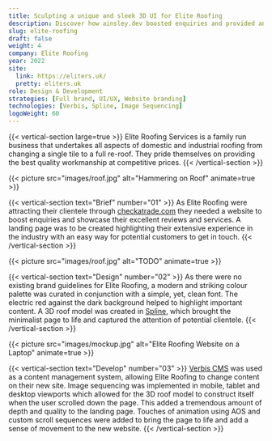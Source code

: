 ```yaml
---
title: Sculpting a unique and sleek 3D UI for Elite Roofing
description: Discover how ainsley.dev boosted enquiries and provided an easy way to get in touch with a sleek UI for Elite Roofing.
slug: elite-roofing
draft: false
weight: 4
company: Elite Roofing
year: 2022
site:
  link: https://eliters.uk/
  pretty: eliters.uk
role: Design & Development
strategies: [Full brand, UI/UX, Website branding]
technologies: [Verbis, Spline, Image Sequencing]
logoWeight: 60
---
```


<!-- Intro -->
{{< vertical-section large=true >}}
Elite Roofing Services is a family run business that undertakes all aspects of domestic and industrial roofing from
changing a single tile to a full re-roof. They pride themselves on providing the best quality workmanship at competitive
prices.
{{< /vertical-section >}}

<!-- Roof -->
{{< picture src="images/roof.jpg" alt="Hammering on Roof" animate=true  >}}

<!-- Brief -->
{{< vertical-section text="Brief" number="01" >}}
As Elite Roofing were attracting their clientele
through [checkatrade.com](https://www.checkatrade.com/trades/eliteroofingservicesessex) they needed a website to boost
enquiries and showcase their excellent reviews and services. A landing page was to be created highlighting their
extensive experience in the industry with an easy way for potential customers to get in touch.
{{< /vertical-section >}}

<!-- Video -->
{{< picture src="images/roof.jpg" alt="TODO" animate=true  >}}

{{< vertical-section text="Design" number="02" >}}
As there were no existing brand guidelines for Elite Roofing, a modern and striking colour palette was curated in
conjunction with a simple, yet, clean font. The electric red against the dark background helped to highlight important
content. A 3D roof model was created in [Spline](https://spline.design/), which brought the minimalist page to life and
captured the attention of potential clientele.
{{< /vertical-section >}}

<!-- Mockup -->
{{< picture src="images/mockup.jpg" alt="Elite Roofing Website on a Laptop" animate=true >}}

<!-- Development -->
{{< vertical-section text="Develop" number="03" >}}
[Verbis CMS](https://github.com/verbiscms/verbis) was used as a content management system, allowing Elite Roofing to
change content on their new site. Image sequencing was implemented in mobile, tablet and desktop viewports which allowed
for the 3D roof model to construct itself when the user scrolled down the page. This added a tremendous amount of depth
and quality to the landing page. Touches of animation using AOS and custom scroll sequences were added to bring the page
to life and add a sense of movement to the new website.
{{< /vertical-section >}}
